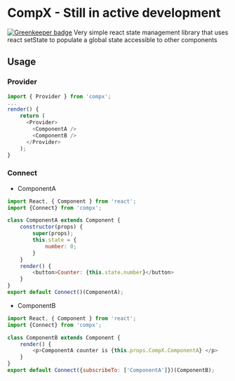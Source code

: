 # CompX - Still in active development

[![Greenkeeper badge](https://badges.greenkeeper.io/kristinn93/CompX.svg)](https://greenkeeper.io/)
Very simple react state management library that uses react setState to populate a global state accessible to other components
## Usage
### Provider
```javascript
import { Provider } from 'compx';
...
render() {
    return (
      <Provider>
        <ComponentA />
        <ComponentB />
      </Provider>
    );
}
```
### Connect
 - ComponentA
```javascript
import React, { Component } from 'react';
import {Connect} from 'compx';

class ComponentA extends Component {
    constructor(props) {
        super(props);
        this.state = {
            number: 0;
        }
    }
    render() {
        <button>Counter: {this.state.number}</button>
    }
}
export default Connect()(ComponentA);
```
 - ComponentB
```javascript
import React, { Component } from 'react';
import {Connect} from 'compx';

class ComponentB extends Component {
    render() {
        <p>ComponentA counter is {this.props.CompX.ComponentA} </p>
    }
}
export default Connect({subscribeTo: ['ComponentA']})(ComponentB);
```